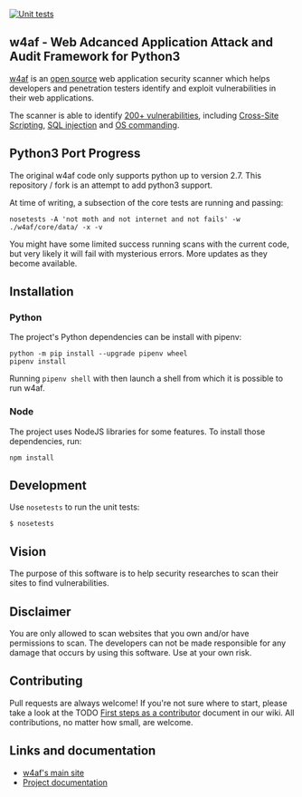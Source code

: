 [![Unit tests](https://github.com/w4af/w4af/actions/workflows/python-app.yml/badge.svg)](https://github.com/w4af/w4af/actions/workflows/python-app.yml)
## w4af - Web Adcanced Application Attack and Audit Framework for Python3

[w4af](http://w4af.net/) is an [open source](https://www.gnu.org/licenses/gpl-2.0.txt)
web application security scanner which helps developers and penetration testers
identify and exploit vulnerabilities in their web applications.

The scanner is able to identify [200+ vulnerabilities](w4af/core/data/constants/vulns.py),
including [Cross-Site Scripting](w4af/plugins/audit/xss.py),
[SQL injection](w4af/plugins/audit/sqli.py) and
[OS commanding](w4af/plugins/audit/os_commanding.py).

## Python3 Port Progress

The original w4af code only supports python up to version 2.7. This repository / fork is an
attempt to add python3 support.

At time of writing, a subsection of the core tests are running and passing:

```
nosetests -A 'not moth and not internet and not fails' -w ./w4af/core/data/ -x -v
```

You might have some limited success running scans with the current code, but very likely it will fail with mysterious errors. More updates as they become available.

## Installation

### Python

The project's Python dependencies can be install with pipenv:

```
python -m pip install --upgrade pipenv wheel
pipenv install
```

Running `pipenv shell` with then launch a shell from which it is possible to run w4af.

### Node

The project uses NodeJS libraries for some features. To install those dependencies, run:

```
npm install
```

## Development

Use `nosetests` to run the unit tests:

```
$ nosetests
```

## Vision
The purpose of this software is to help security researches to scan their sites to find vulnerabilities.

## Disclaimer
You are only allowed to scan websites that you own and/or have permissions to scan. The developers can not be made responsible for any damage that occurs by using this software. Use at your own risk.

## Contributing

Pull requests are always welcome! If you're not sure where to start, please take
a look at the TODO [First steps as a contributor](w4af/wiki/First-steps-as-a-contributor)
document in our wiki. All contributions, no matter how small, are welcome.

## Links and documentation
 * [w4af's main site](http://w4af.net/)
 * [Project documentation](http://docs.w4af.org/en/latest/)
